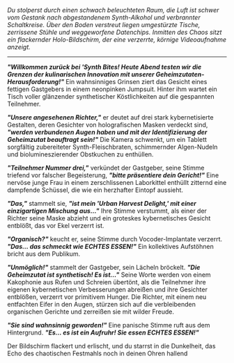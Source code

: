 _Du stolperst durch einen schwach beleuchteten Raum, die Luft ist schwer vom Gestank nach abgestandenem Synth-Alkohol und verbrannter Schaltkreise. Über den Boden verstreut liegen umgestürzte Tische, zerrissene Stühle und weggeworfene Datenchips. Inmitten des Chaos sitzt ein flackernder Holo-Bildschirm, der eine verzerrte, körnige Videoaufnahme anzeigt._

---

**_"Willkommen zurück bei 'Synth Bites! Heute Abend testen wir die Grenzen der kulinarischen Innovation mit unserer Geheimzutaten-Herausforderung!"_** Ein wahnsinniges Grinsen ziert das Gesicht eines fettigen Gastgebers in einem neonpinken Jumpsuit. Hinter ihm wartet ein Tisch voller glänzender synthetischer Köstlichkeiten auf die gespannten Teilnehmer.

**_"Unsere angesehenen Richter,"_** er deutet auf drei stark kybernetisierte Gestalten, deren Gesichter von holografischen Masken verdeckt sind, **_"werden verbundenen Augen haben und mit der Identifizierung der Geheimzutat beauftragt sein!"_** Die Kamera schwenkt, um ein Tablett sorgfältig zubereiteter Synth-Fleischbraten, schimmernder Algen-Nudeln und biolumineszierender Obstkuchen zu enthüllen.

**_"Teilnehmer Nummer drei,"_** verkündet der Gastgeber, seine Stimme triefend vor falscher Begeisterung, **_"bitte präsentiere dein Gericht!"_** Eine nervöse junge Frau in einem zerschlissenen Laborkittel enthüllt zitternd eine dampfende Schüssel, die wie ein herzhafter Eintopf aussieht.

**_"Das,"_** stammelt sie, **_"ist mein 'Urban Harvest Delight,' mit einer einzigartigen Mischung aus…"_** Ihre Stimme verstummt, als einer der Richter seine Maske abzieht und ein groteskes kybernetisches Gesicht entblößt, das vor Ekel verzerrt ist.

**_"Organisch?"_** keucht er, seine Stimme durch Vocoder-Implantate verzerrt. **_"Das… das schmeckt wie ECHTES ESSEN!"_** Ein kollektives Aufstöhnen bricht aus dem Publikum.

**_"Unmöglich!"_** stammelt der Gastgeber, sein Lächeln bröckelt. **_"Die Geheimzutat ist synthetisch! Es ist…"_** Seine Worte werden von einem Kakophonie aus Rufen und Schreien übertönt, als die Teilnehmer ihre eigenen kybernetischen Verbesserungen abreißen und ihre Gesichter entblößen, verzerrt vor primitivem Hunger. Die Richter, mit einem neu entfachten Eifer in den Augen, stürzen sich auf die verbleibenden organischen Gerichte und zerreißen sie mit wilder Freude.

**_"Sie sind wahnsinnig geworden!"_** Eine panische Stimme ruft aus dem Hintergrund. **_"Es… es ist ein Aufruhr! Sie essen ECHTES ESSEN!"_**

Der Bildschirm flackert und erlischt, und du starrst in die Dunkelheit, das Echo des chaotischen Festmahls noch in deinen Ohren hallend
